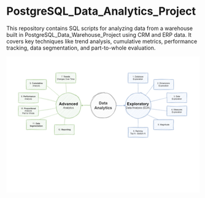 # PostgreSQL_Data_Analytics_Project
This repository contains SQL scripts for analyzing data from a warehouse built in PostgreSQL_Data_Warehouse_Project using CRM and ERP data. It covers key techniques like trend analysis, cumulative metrics, performance tracking, data segmentation, and part-to-whole evaluation.

![Data Analytics Project Tasks](docs/data_analytics_project_tasks.drawio.png)
